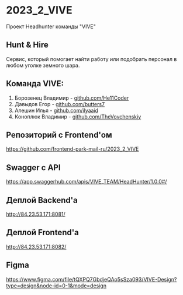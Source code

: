 # 2023_2_VIVE
Проект Headhunter команды "VIVE"

## Hunt & Hire

Сервис, который помогает найти работу или подобрать персонал в любом уголке земного шара.

## Команда VIVE:

1. Борозенец Владимир - [github.com/He11Coder](https://github.com/He11Coder)
2. Давыдов Егор - [github.com/butters7](https://github.com/butters7)
3. Алешин Илья - [github.com/ilyaaid](https://github.com/ilyaaid)
4. Коноплюк Владимир - [github.com/TheVovchenskiy](https://github.com/TheVovchenskiy)

## Репозиторий с Frontend'ом

https://github.com/frontend-park-mail-ru/2023_2_VIVE

## Swagger с API

https://app.swaggerhub.com/apis/VIVE_TEAM/HeadHunter/1.0.0#/

## Деплой Backend'а

http://84.23.53.171:8081/

## Деплой Frontend'а

http://84.23.53.171:8082/

## Figma

https://www.figma.com/file/tQXPQ7GbdjeQAo5sSza093/VIVE-Design?type=design&node-id=0-1&mode=design
